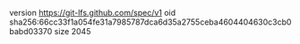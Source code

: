 version https://git-lfs.github.com/spec/v1
oid sha256:66cc33f1a054fe31a7985787dca6d35a2755ceba4604404630c3cb0babd03370
size 2045
